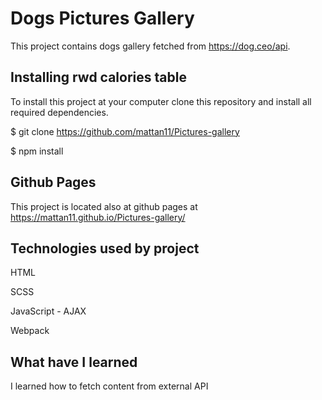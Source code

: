 # Dogs Pictures Gallery
This project contains dogs gallery fetched from https://dog.ceo/api.

## Installing rwd calories table
To install this project at your computer clone this repository and install all required dependencies.

$ git clone https://github.com/mattan11/Pictures-gallery

$ npm install

## Github Pages
This project is located also at github pages at https://mattan11.github.io/Pictures-gallery/

## Technologies used by project
HTML

SCSS

JavaScript - AJAX

Webpack

## What have I learned
I learned how to fetch content from external API
